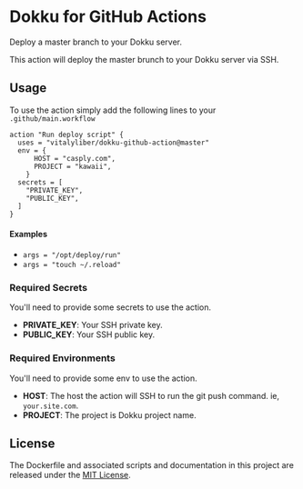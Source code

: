 # Dokku for GitHub Actions

Deploy a master branch to your Dokku server.

This action will deploy the master brunch to your Dokku server via SSH.

## Usage

To use the action simply add the following lines to your `.github/main.workflow`

```
action "Run deploy script" {
  uses = "vitalyliber/dokku-github-action@master"
  env = {
      HOST = "casply.com",
      PROJECT = "kawaii",
    }
  secrets = [
    "PRIVATE_KEY",
    "PUBLIC_KEY",
  ]
}
```

#### Examples

* ```args = "/opt/deploy/run"```
* ```args = "touch ~/.reload"```

### Required Secrets

You'll need to provide some secrets to use the action.

* **PRIVATE_KEY**: Your SSH private key.
* **PUBLIC_KEY**: Your SSH public key.

### Required Environments

You'll need to provide some env to use the action.

* **HOST**: The host the action will SSH to run the git push command. ie, `your.site.com`.
* **PROJECT**: The project is Dokku project name.

## License

The Dockerfile and associated scripts and documentation in this project are released under the [MIT License](LICENSE).
